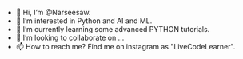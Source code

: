 - 👋 Hi, I’m @Narseesaw.
- 👀 I’m interested in Python and AI and ML.
- 🌱 I’m currently learning some advanced PYTHON tutorials.
- 💞️ I’m looking to collaborate on ...
- 📫 How to reach me? Find me on instagram as "LiveCodeLearner".

<!---
Narseesaw/Narseesaw is a ✨ special ✨ repository because its `README.md` (this file) appears on your GitHub profile.
You can click the Preview link to take a look at your changes.
--->
